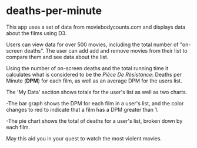 # deaths-per-minute

This app uses a set of data from moviebodycounts.com and displays data about the films using D3.

Users can view data for over 500 movies, including the total number of "on-screen deaths". The user can add add and remove movies from their list to compare them and see data about the list.

Using the number of on-screen deaths and the total running time it calculates what is considered to be the *Pièce De Résistance*: Deaths per Minute (__DPM__) for each film, as well as an average DPM for the users list.

The 'My Data' section shows totals for the user's list as well as two charts.

-The bar graph shows the DPM for each film in a user's list, and the color changes to red to indicate that a film has a DPM greater than 1.

-The pie chart shows the total of deaths for a user's list, broken down by each film.

May this aid you in your quest to watch the most violent movies.
